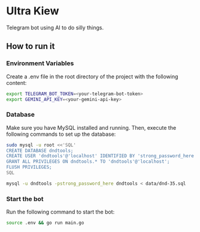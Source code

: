 # Ultra Kiew

Telegram bot using AI to do silly things.

## How to run it

### Environment Variables
Create a .env file in the root directory of the project with the following content:
```bash
export TELEGRAM_BOT_TOKEN=<your-telegram-bot-token>
export GEMINI_API_KEY=<your-gemini-api-key>
```

### Database
Make sure you have MySQL installed and running. Then, execute the following commands to set up the database:
```bash
sudo mysql -u root <<'SQL'
CREATE DATABASE dndtools;
CREATE USER 'dndtools'@'localhost' IDENTIFIED BY 'strong_password_here';
GRANT ALL PRIVILEGES ON dndtools.* TO 'dndtools'@'localhost';
FLUSH PRIVILEGES;
SQL
```
```bash
mysql -u dndtools -pstrong_password_here dndtools < data/dnd-35.sql
```

### Start the bot
Run the following command to start the bot:
```bash
source .env && go run main.go
```
